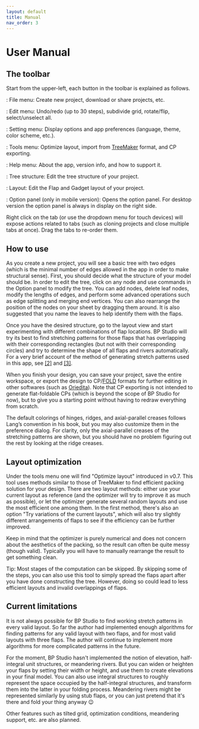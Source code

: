 ```yaml
---
layout: default
title: Manual
nav_order: 3
---
```


# User Manual

## The toolbar

Start from the upper-left, each button in the toolbar is explained as follows.

<i class="fas fa-file-alt fa-fw fa-lg"></i>
: File menu: Create new project, download or share projects, etc.

<i class="fas fa-pencil-ruler fa-fw fa-lg"></i>
: Edit menu: Undo/redo (up to 30 steps), subdivide grid, rotate/flip, select/unselect all.

<i class="fas fa-tasks fa-fw fa-lg"></i>
: Setting menu: Display options and app preferences (language, theme, color scheme, etc.).

<i class="fas fa-tools fa-fw fa-lg"></i>
: Tools menu: Optimize layout, import from [TreeMaker](https://langorigami.com/article/treemaker/) format, and CP exporting.

<i class="fas fa-question-circle fa-fw fa-lg"></i>
: Help menu: About the app, version info, and how to support it.

<i class="fas bp-tree fa-fw fa-lg"></i>
: Tree structure: Edit the tree structure of your project.

<i class="fas bp-layout fa-fw fa-lg"></i>
: Layout: Edit the Flap and Gadget layout of your project.

<i class="fas fa-sliders-h fa-fw fa-lg"></i>
: Option panel (only in mobile version): Opens the option panel. For desktop version the option panel is always in display on the right side.

Right click on the tab (or use the dropdown menu for touch devices)
will expose actions related to tabs (such as cloning projects and close multiple tabs at once).
Drag the tabs to re-order them.

## How to use

As you create a new project, you will see a basic tree with two edges
(which is the minimal number of edges allowed in the app in order to make structural sense).
First, you should decide what the structure of your model should be.
In order to edit the tree, click on any node and use commands in the Option panel to modify the tree.
You can add nodes, delete leaf nodes, modify the lengths of edges,
and perform some advanced operations such as edge splitting and merging end vertices.
You can also rearrange the position of the nodes on your sheet by dragging them around.
It is also suggested that you name the leaves to help identify them with the flaps.

Once you have the desired structure,
go to the layout view and start experimenting with different combinations of flap locations.
BP Studio will try its best to find stretching patterns for those flaps that has overlapping with their corresponding rectangles
(but not with their corresponding circles) and try to determine the shape of all flaps and rivers automatically.
For a very brief account of the method of generating stretch patterns used in this app, see [[2]](notes.html#b2) and [[3]](notes.html#b3).

When you finish your design, you can save your project, save the entire workspace,
or export the design to CP/[FOLD](https://github.com/edemaine/fold) formats for further editing in other softwares
(such as [Oriedita](https://oriedita.github.io/)).
Note that CP exporting is not intended to generate flat-foldable CPs
(which is beyond the scope of BP Studio for now),
but to give you a starting point without having to redraw everything from scratch.

The default colorings of hinges, ridges, and axial-parallel creases follows Lang’s convention in his book,
but you may also customize them in the preference dialog.
For clarity, only the axial-parallel creases of the stretching patterns are shown,
but you should have no problem figuring out the rest by looking at the ridge creases.

## Layout optimization

Under the tools menu one will find "Optimize layout" introduced in v0.7.
This tool uses methods similar to those of TreeMaker to find efficient packing solution for your design.
There are two layout methods: either use your current layout as reference
(and the optimizer will try to improve it as much as possible),
or let the optimizer generate several random layouts and use the most efficient one among them.
In the first method, there's also an option "Try variations of the current layouts",
which will also try slightly different arrangements of flaps to see if the efficiency can be further improved.

Keep in mind that the optimizer is purely numerical and does not concern about the aesthetics of the packing,
so the result can often be quite messy (though valid).
Typically you will have to manually rearrange the result to get something clean.

Tip: Most stages of the computation can be skipped. By skipping some of the steps,
you can also use this tool to simply spread the flaps apart after you have done constructing the tree.
However, doing so could lead to less efficient layouts and invalid overlappings of flaps.

## Current limitations

It is not always possible for BP Studio to find working stretch patterns in every valid layout.
So far the author had implemented enough algorithms for finding patterns for any valid layout with two flaps,
and for most valid layouts with three flaps.
The author will continue to implement more algorithms for more complicated patterns in the future.

For the moment, BP Studio hasn't implemented the notion of elevation, half-integral unit structures, or meandering rivers.
But you can widen or heighten your flaps by setting their width or height,
and use them to create elevations in your final model.
You can also use integral structures to roughly represent the space occupied by the half-integral structures,
and transform them into the latter in your folding process.
Meandering rivers might be represented similarly by using stub flaps,
or you can just pretend that it's there and fold your thing anyway 😉

Other features such as tilted grid, optimization conditions, meandering support, etc. are also planned.
